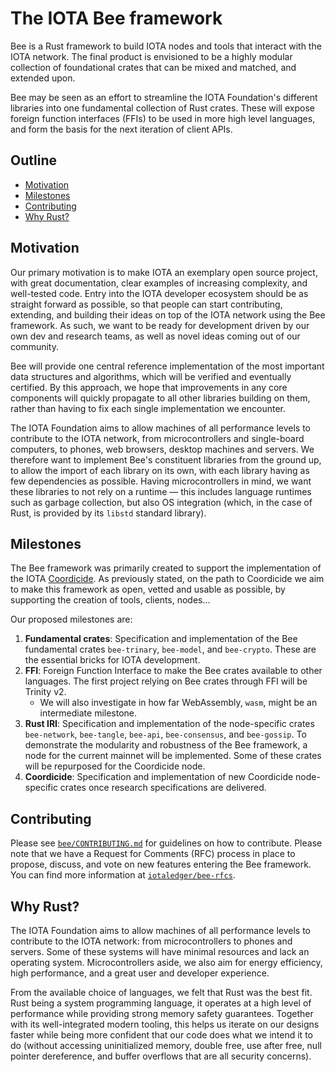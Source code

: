 # The IOTA Bee framework

Bee is a Rust framework to build IOTA nodes and tools that interact with the IOTA network. The final product is envisioned to be a highly modular collection of foundational crates that can be mixed and matched, and extended upon.

Bee may be seen as an effort to streamline the IOTA Foundation's different libraries into one fundamental collection of Rust crates. These will expose foreign function interfaces (FFIs) to be used in more high level languages, and form the basis for the next iteration of client APIs.

## Outline

+ [Motivation]
+ [Milestones]
+ [Contributing](#contributing)
+ [Why Rust?]

## Motivation
[Motivation]: #motivation

Our primary motivation is to make IOTA an exemplary open source project, with
great documentation, clear examples of increasing complexity, and well-tested
code. Entry into the IOTA developer ecosystem should be as straight forward as
possible, so that people can start contributing, extending, and building their
ideas on top of the IOTA network using the Bee framework. As such, we want to
be ready for development driven by our own dev and research teams, as well as
novel ideas coming out of our community.

Bee will provide one central reference implementation of the most important
data structures and algorithms, which will be verified and eventually
certified. By this approach, we hope that improvements in any core components
will quickly propagate to all other libraries building on them, rather than
having to fix each single implementation we encounter.

The IOTA Foundation aims to allow machines of all performance levels to
contribute to the IOTA network, from microcontrollers and single-board
computers, to phones, web browsers, desktop machines and servers. We therefore
want to implement Bee's constituent libraries from the ground up, to allow the
import of each library on its own, with each library having as few dependencies
as possible. Having microcontrollers in mind, we want these libraries to not
rely on a runtime — this includes language runtimes such as garbage
collection, but also OS integration (which, in the case of Rust, is provided by
its `libstd` standard library). 

## Milestones
[Milestones]: #milestones

The Bee framework was primarily created to support the implementation of the
IOTA [Coordicide](https://coordicide.iota.org/). As previously stated, on the
path to Coordicide we aim to make this framework as open, vetted and usable as
possible, by supporting the creation of tools, clients, nodes…

Our proposed milestones are:

1. **Fundamental crates**: Specification and implementation of the Bee fundamental crates `bee-trinary`, `bee-model`, and `bee-crypto`. These are the essential bricks for IOTA development.
2. **FFI**: Foreign Function Interface to make the Bee crates available to other languages. The first project relying on Bee crates through FFI will be Trinity v2.
    + We will also investigate in how far WebAssembly, `wasm`, might be an intermediate milestone.
3. **Rust IRI**: Specification and implementation of the node-specific crates `bee-network`, `bee-tangle`, `bee-api`, `bee-consensus`, and `bee-gossip`. To demonstrate the modularity and robustness of the Bee framework, a node for the current mainnet will be implemented. Some of these crates will be repurposed for the Coordicide node.
4. **Coordicide**: Specification and implementation of new Coordicide node-specific crates once research specifications are delivered.

## Contributing
[Contributing]: #contributing

Please see
[`bee/CONTRIBUTING.md`](https://github.com/iotaledger/bee/blob/master/CONTRIBUTING.md)
for guidelines on how to contribute. Please note that we have a Request for
Comments (RFC) process in place to propose, discuss, and vote on new features
entering the Bee framework. You can find more information at
[`iotaledger/bee-rfcs`](https://github.com/iotaledger/bee-rfcs/).

## Why Rust?
[Why Rust?]: #why-rust

The IOTA Foundation aims to allow machines of all performance levels to
contribute to the IOTA network: from microcontrollers to phones and servers.
Some of these systems will have minimal resources and lack an operating system.
Microcontrollers aside, we also aim for energy efficiency, high performance,
and a great user and developer experience.

From the available choice of languages, we felt that Rust was the best fit.
Rust being a system programming language, it operates at a high level of
performance while providing strong memory safety guarantees. Together with its
well-integrated modern tooling, this helps us iterate on our designs faster
while being more confident that our code does what we intend it to do (without
accessing uninitialized memory, double free, use after free, null pointer
dereference, and buffer overflows that are all security concerns).
